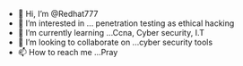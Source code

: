- 👋 Hi, I’m @Redhat777
- 👀 I’m interested in ... penetration testing as ethical hacking
- 🌱 I’m currently learning ...Ccna, Cyber security, I.T
- 💞️ I’m looking to collaborate on ...cyber security tools
- 📫 How to reach me ...Pray

<!---
Redhat777/Redhat777 is a ✨ noob ✨ crazy hacker because its `freaking` (awesome).
--->

